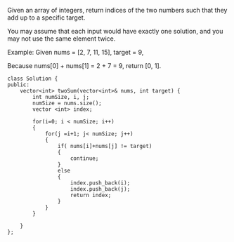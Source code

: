 Given an array of integers, return indices of the two numbers such that they add up to a specific target.

You may assume that each input would have exactly one solution, and you may not use the same element twice.

Example:
Given nums = [2, 7, 11, 15], target = 9,

Because nums[0] + nums[1] = 2 + 7 = 9,
return [0, 1].

```
class Solution {
public:
    vector<int> twoSum(vector<int>& nums, int target) {
        int numSize, i, j;
        numSize = nums.size();
        vector <int> index;
        
        for(i=0; i < numSize; i++)
        {
            for(j =i+1; j< numSize; j++)
            {
                if( nums[i]+nums[j] != target)
                {
                    continue;
                }
                else
                {
                    index.push_back(i);
                    index.push_back(j);
                    return index; 
                }
            }
        }
        
    }
};
```
